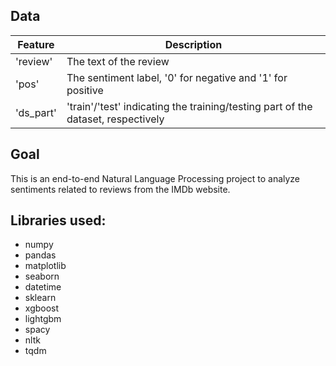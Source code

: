 ## Data

| Feature         | Description                                                                     |
|-----------------|---------------------------------------------------------------------------------|
| 'review'        | The text of the review                                                          |
| 'pos'           | The sentiment label, '0' for negative and '1' for positive                     |
| 'ds_part'       | 'train'/'test' indicating the training/testing part of the dataset, respectively |

## Goal

This is an end-to-end Natural Language Processing project to analyze sentiments related to reviews from the IMDb website.

## Libraries used:
* numpy
* pandas
* matplotlib
* seaborn
* datetime
* sklearn
* xgboost
* lightgbm 
* spacy
* nltk
* tqdm